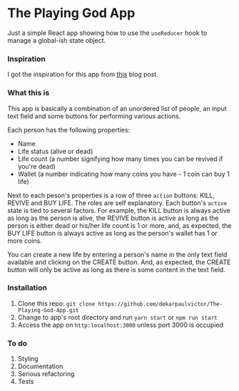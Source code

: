 # The Playing God App

Just a simple React app showing how to use the `useReducer` hook
to manage a global-ish state object.

### Inspiration

I got the inspiration for this app from [this](https://alligator.io/react/usereducer/)
blog post.

### What this is

This app is basically a combination of an unordered list of people, an input text field
and some buttons for performing various actions.

Each person has the following properties:

  - Name
  - Life status (alive or dead)
  - Life count (a number signifying how many times you can be revived if you're
    dead)
  - Wallet (a number indicating how many coins you have - 1 coin can buy 1 life)

Next to each peson's properties is a row of three `action` buttons: KILL,
REVIVE and BUY LIFE. The roles are self explanatory. Each button's `active`
state is tied to several factors. For example, the KILL button is always active
as long as the person is alive, the REVIVE button is active as long as the
person is either dead or his/her life count is 1 or more, and, as expected, the
BUY LIFE button is always active as long as the person's wallet has 1 or more
coins.

You can create a new life by entering a person's name in the only text field
available and clicking on the CREATE button. And, as expected, the CREATE
button will only be active as long as there is some content in the text field.

### Installation

1. Clone this repo: `git clone https://github.com/dekarpaulvictor/The-Playing-God-App.git`
2. Change to app's root directory and run `yarn start` or `npm run start`
3. Access the app on `http:localhost:3000` unless port 3000 is occupied

### To do

1. Styling
2. Documentation
3. Serious refactoring
4. Tests
